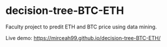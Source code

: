 # decision-tree-BTC-ETH
Faculty project to predit ETH and BTC price using data mining.

Live demo: https://mirceah99.github.io/decision-tree-BTC-ETH/